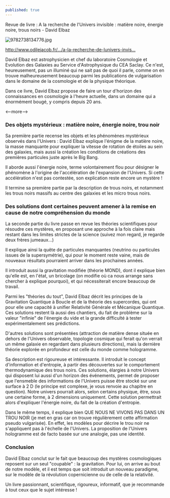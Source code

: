 ```yaml
---
published: true
---
```

Revue de livre : A la recherche de l'Univers invisible : matière noire, énergie noire, trous noirs - David Elbaz

![9782738134776.jpg]({{site.baseurl}}/_posts/9782738134776.jpg)

http://www.odilejacob.fr/…/a-la-recherche-de-lunivers-invis…

David Elbaz est astrophysicien et chef du laboratoire Cosmologie et Evolution des Galaxies au Service d'Astrophysique du CEA Saclay. Ce n'est, heureusement, pas un illuminé qui ne sait pas de quoi il parle, comme on en trouve malheureusement beaucoup parmi les publications de vulgarisation dans le domaine de la cosmologie et de la physique théorique.

Dans ce livre, David Elbaz propose de faire un tour d'horizon des connaissances en cosmologie à l'heure actuelle, dans un domaine qui a énormément bougé, y compris depuis 20 ans.

<--more-->

### Des objets mystérieux : matière noire, énergie noire, trou noir ###

Sa première partie recense les objets et les phénomènes mystérieux observés dans l'Univers : David Elbaz explique l'énigme de la matière noire, la masse manquante pour expliquer la vitesse de rotation de étoiles au sein des galaxies, mais aussi la création les conditions de créations des premières particules juste après le Big Bang.

Il aborde aussi l'énergie noire, terme volontairement flou pour désigner le phénomène à l'origine de l'accélération de l'expansion de l'Univers. Si cette accélération n'est pas contestée, son explication reste encore un mystère !

Il termine sa première partie par la description de trous noirs, et notamment les trous noirs massifs au centre des galaxies et les micro trous noirs.

### Des solutions dont certaines peuvent amener à la remise en cause de notre compréhension du monde ###

La seconde partie du livre passe en revue les théories scientifiques pour résoudre ces mystères, en proposant une approche à la fois claire mais restant dans les limites strictes de la science (suivez mon regard, je regarde deux frères jumeaux...)

Il explique ainsi la quête de particules manquantes (neutrino ou particules issues de la supersymétrie), qui pour le moment reste vaine, mais de nouveaux résultats pourraient arriver dans les prochaines années.

Il introduit aussi la gravitation modifiée (théorie MOND), dont il explique bien qu'elle est, en l'état, un bricolage (on modifie où ca nous arrange sans chercher à explique pourquoi), et qui nécessiterait encore beaucoup de travail.

Parmi les "théories du tout", David Elbaz décrit les principes de la Gravitation Quantique à Boucle et de la théorie des supercordes, qui ont pour elle une capacité à unifier Relativité Générale et Mécanique Quantique. Ces solutions restent là aussi des chantiers, du fait de problème sur la valeur "infinie" de l'énergie du vide et la grande difficulté à tester expérimentalement ses prédictions.

D'autres solutions sont présentées (attraction de matière dense située en dehors de l'Univers observable, topologie cosmique qui ferait qu'on verrait un même galaxie en regardant dans plusieurs directions), mais la dernière théorie explorée en profondeur est celle du monde comme hologramme.

Sa description est rigoureuse et intéressante. Il introduit le concept d'information et d'entropie, à partir des découvertes sur le comportement thermodynamique des trous noirs. Ces solutions, élargies à notre Univers qui disposent lui aussi d'un horizon des événements, permet de proposer que l'ensmeble des informations de l'Univers puisse être stocké sur une surface à 2 D (le principe est complexe, je vous renvoie au chapitre en question). Notre univers pourrait alors, selon certains physique, être, sous une certaine forme, à 2 dimensions uniquement. Cette solution permettrait alors d'expliquer l'énergie noire, du fait de la création d'entropie.

Dans le même temps, il explique bien QUE NOUS NE VIVONS PAS DANS UN TROU NOIR (je met en gras car on trouve régulièrement cette affirmation pseudo vulgarisée). En effet, les modèles pour décrire le trou noir ne s'appliquent pas à l'échelle de l'Univers. La proposition de l'Univers hologramme est de facto basée sur une analogie, pas une identité.

### Conclusion ###

David Elbaz conclut sur le fait que beaucoup des mystères cosmologiques reposent sur un seul "coupable" : la gravitation. Pour lui, on arrive au bout de notre modèle, et il est temps que soit introduit un nouveau paradigme, sur le modèle de la révolution copernicienne ou de celle de la relativité.

Un livre passionnant, scientifique, rigoureux, informatif, que je recommande à tout ceux que le sujet intéresse !
